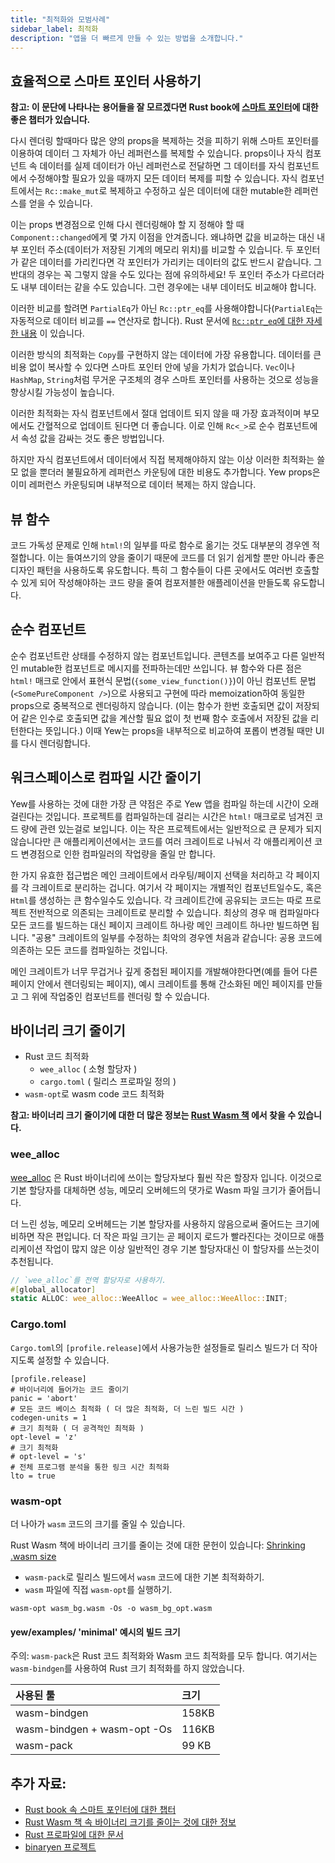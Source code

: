 ```yaml
---
title: "최적화와 모범사례"
sidebar_label: 최적화
description: "앱을 더 빠르게 만들 수 있는 방법을 소개합니다."
---
```


## 효율적으로 스마트 포인터 사용하기

**참고: 이 문단에 나타나는 용어들을 잘 모르겠다면 Rust book에
 [스마트 포인터](https://doc.rust-lang.org/book/ch15-00-smart-pointers.html)에 대한 좋은 챕터가 있습니다.** 

다시 렌더링 할때마다 많은 양의 props을 복제하는 것을 피하기 위해 스마트 포인터를 이용하여 데이터 그 자체가 아닌 레퍼런스를 복제할 수 있습니다.
props이나 자식 컴포넌트 속 데이터를 실제 데이터가 아닌 레퍼런스로 전달하면 그 데이터를 자식 컴포넌트에서 수정해야할 필요가 있을 때까지
모든 데이터 복제를 피할 수 있습니다. 자식 컴포넌트에서는 `Rc::make_mut`로 복제하고 수정하고 싶은 데이터에 대한 mutable한 레퍼런스를 얻을 수 있습니다. 

이는 props 변경점으로 인해 다시 렌더링해야 할 지 정해야 할 때 `Component::changed`에게 몇 가지 이점을 안겨줍니다.
왜냐하면 값을 비교하는 대신 내부 포인터 주소(데이터가 저장된 기계의 메모리 위치)를 비교할 수 있습니다.
두 포인터가 같은 데이터를 가리킨다면 각 포인터가 가리키는 데이터의 값도 반드시 같습니다.
그 반대의 경우는 꼭 그렇지 않을 수도 있다는 점에 유의하세요! 두 포인터 주소가 다르더라도 내부 데이터는 같을 수도 있습니다.
그런 경우에는 내부 데이터도 비교해야 합니다.

이러한 비교를 할려면 `PartialEq`가 아닌 `Rc::ptr_eq`를 사용해야합니다(`PartialEq`는 자동적으로 데이터 비교를 `==` 연산자로 합니다).
Rust 문서에 [`Rc::ptr_eq`에 대한 자세한 내용](https://doc.rust-lang.org/stable/std/rc/struct.Rc.html#method.ptr_eq) 이 있습니다.

이러한 방식의 최적화는 `Copy`를 구현하지 않는 데이터에 가장 유용합니다.
데이터를 큰 비용 없이 복사할 수 있다면 스마트 포인터 안에 넣을 가치가 없습니다. `Vec`이나 `HashMap`, `String`처럼 무거운 구조체의 경우 
스마트 포인터를 사용하는 것으로 성능을 향상시킬 가능성이 높습니다.

이러한 최적화는 자식 컴포넌트에서 절대 업데이트 되지 않을 때 가장 효과적이며 부모에서도 간혈적으로 업데이트 된다면 더 좋습니다.
이로 인해 `Rc<_>`로 순수 컴포넌트에서 속성 값을 감싸는 것도 좋은 방법입니다.

하지만 자식 컴포넌트에서 데이터에서 직접 복제해야하지 않는 이상 이러한 최적화는 쓸모 없을 뿐더러 불필요하게 레퍼런스 카운팅에 대한 비용도 추가합니다.
Yew props은 이미 레퍼런스 카운팅되며 내부적으로 데이터 복제는 하지 않습니다.

## 뷰 함수

코드 가독성 문제로 인해 `html!`의 일부를 따로 함수로 옮기는 것도 대부분의 경우엔 적절합니다.
이는 들여쓰기의 양을 줄이기 때문에 코드를 더 읽기 쉽게할 뿐만 아니라 좋은 디자인 패턴을 사용하도록 유도합니다.
특히 그 함수들이 다른 곳에서도 여러번 호출할 수 있게 되어 작성해야하는 코드 량을 줄여 컴포저블한 애플레이션을 만들도록 유도합니다.

## 순수 컴포넌트

순수 컴포넌트란 상태를 수정하지 않는 컴포넌트입니다. 콘텐츠를 보여주고 다른 일반적인 mutable한 컴포넌트로 메시지를 전파하는데만 쓰입니다.
뷰 함수와 다른 점은 `html!` 매크로 안에서 표현식 문법\(`{some_view_function()}`\)이 아닌
컴포넌트 문법\(`<SomePureComponent />`\)으로 사용되고 구현에 따라 memoization하여 동일한 props으로 중복적으로 렌더링하지 않습니다.
(이는 함수가 한번 호출되면 값이 저장되어 같은 인수로 호출되면 값을 계산할 필요 없이 첫 번째 함수 호출에서 저장된 값을 리턴한다는 뜻입니다.)
이때 Yew는 props을 내부적으로 비교하여 포롭이 변경될 때만 UI를 다시 렌더링합니다.

## 워크스페이스로 컴파일 시간 줄이기

Yew를 사용하는 것에 대한 가장 큰 약점은 주로 Yew 앱을 컴파일 하는데 시간이 오래 걸린다는 것입니다.
프로젝트를 컴파일하는데 걸리는 시간은 `html!` 매크로로 넘겨진 코드 량에 관련 있는걸로 보입니다.
이는 작은 프로젝트에서는 일반적으로 큰 문제가 되지 않습니다만
큰 애플리케이션에서는 코드를 여러 크레이트로 나눠서 각 애플리케이션 코드 변경점으로 인한 컴파일러의 작업량을 줄일 만 합니다.

한 가지 유효한 접근법은 메인 크레이트에서 라우팅/페이지 선택을 처리하고 각 페이지를 각 크레이트로 분리하는 겁니다.
여기서 각 페이지는 개별적인 컴포넌트일수도, 혹은 `Html`를 생성하는 큰 함수일수도 있습니다.
각 크레이트간에 공유되는 코드는 따로 프로젝트 전반적으로 의존되는 크레이트로 분리할 수 있습니다.
최상의 경우 매 컴파일마다 모든 코드를 빌드하는 대신 페이지 크레이트 하나랑 메인 크레이트 하나만 빌드하면 됩니다.
"공용" 크레이트의 일부를 수정하는 최악의 경우엔 처음과 같습니다: 공용 코드에 의존하는 모든 코드를 컴파일하는 것입니다. 

메인 크레이트가 너무 무겁거나 깊게 중첩된 페이지를 개발해야한다면\(예를 들어 다른 페이지 안에서 렌더링되는 페이지\),
예시 크레이트를 통해 간소화된 메인 페이지를 만들고 그 위에 작업중인 컴포넌트를 렌더링 할 수 있습니다.

## 바이너리 크기 줄이기

* Rust 코드 최적화
  * `wee_alloc` \( 소형 할당자 \)
  * `cargo.toml` \( 릴리스 프로파일 정의 \)
* `wasm-opt`로 wasm code 코드 최적화

**참고: 바이너리 크기 줄이기에 대한 더 많은 정보는
[Rust Wasm 책](https://rustwasm.github.io/book/reference/code-size.html#optimizing-builds-for-code-size) 에서 찾을 수 있습니다.**

### wee\_alloc

[wee\_alloc](https://github.com/rustwasm/wee_alloc) 은 Rust 바이너리에 쓰이는 할당자보다 훨씬 작은 할장자 입니다.
이것으로 기본 할당자를 대체하면 성능, 메모리 오버헤드의 댓가로 Wasm 파일 크기가 줄어듭니다.

더 느린 성능, 메모리 오버헤드는 기본 할당자를 사용하지 않음으로써 줄어드는 크기에 비하면 작은 편입니다.
더 작은 파일 크기는 곧 페이지 로드가 빨라진다는 것이므로 애플리케이션 작업이 많지 않은 이상 일반적인 경우 기본 할당자대신 이 할당자를 쓰는것이 추천됩니다.

```rust ,ignore
// `wee_alloc`를 전역 할당자로 사용하기.
#[global_allocator]
static ALLOC: wee_alloc::WeeAlloc = wee_alloc::WeeAlloc::INIT;
```

### Cargo.toml

`Cargo.toml`의 `[profile.release]`에서 사용가능한 설정들로 릴리스 빌드가 더 작아지도록 설정할 수 있습니다.


```text
[profile.release]
# 바이너리에 들어가는 코드 줄이기
panic = 'abort' 
# 모든 코드 베이스 최적화 ( 더 많은 최적화, 더 느린 빌드 시간 )
codegen-units = 1
# 크기 최적화 ( 더 공격적인 최적화 )
opt-level = 'z' 
# 크기 최적화 
# opt-level = 's' 
# 전체 프로그램 분석을 통한 링크 시간 최적화
lto = true
```

### wasm-opt

더 나아가 `wasm` 코드의 크기를 줄일 수 있습니다.

Rust Wasm 책에 바이너리 크기를 줄이는 것에 대한 문헌이 있습니다:
[Shrinking .wasm size](https://rustwasm.github.io/book/game-of-life/code-size.html)

* `wasm-pack`로 릴리스 빌드에서 `wasm` 코드에 대한 기본 최적화하기.
* `wasm` 파일에 직접 `wasm-opt`를 실행하기.

```text
wasm-opt wasm_bg.wasm -Os -o wasm_bg_opt.wasm
```

#### yew/examples/ 'minimal' 예시의 빌드 크기  

주의: `wasm-pack`은 Rust 코드 최적화와 Wasm 코드 최적화를 모두 합니다. 여기서는 `wasm-bindgen`를 사용하여 Rust 크기 최적화를 하지 않았습니다.

| 사용된 툴 | 크기 |
| :--- | :--- |
| wasm-bindgen | 158KB |
| wasm-bindgen + wasm-opt -Os | 116KB |
| wasm-pack | 99 KB |

## 추가 자료:
 * [Rust book 속 스마트 포인터에 대한 챕터](https://doc.rust-lang.org/book/ch15-00-smart-pointers.html)
 * [Rust Wasm 책 속 바이너리 크기를 줄이는 것에 대한 정보](https://rustwasm.github.io/book/reference/code-size.html#optimizing-builds-for-code-size)
 * [Rust 프로파일에 대한 문서](https://doc.rust-lang.org/cargo/reference/profiles.html)
 * [binaryen 프로젝트](https://github.com/WebAssembly/binaryen)
